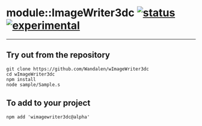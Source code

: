 
# module::ImageWriter3dc  [![status](https://github.com/Wandalen/wImageWriter3dc/workflows/publish/badge.svg)](https://github.com/Wandalen/wImageWriter3dc/actions?query=workflow%3Apublish) [![experimental](https://img.shields.io/badge/stability-experimental-orange.svg)](https://github.com/emersion/stability-badges#experimental)

___

## Try out from the repository
```
git clone https://github.com/Wandalen/wImageWriter3dc
cd wImageWriter3dc
npm install
node sample/Sample.s
```

## To add to your project
```
npm add 'wimagewriter3dc@alpha'
```




